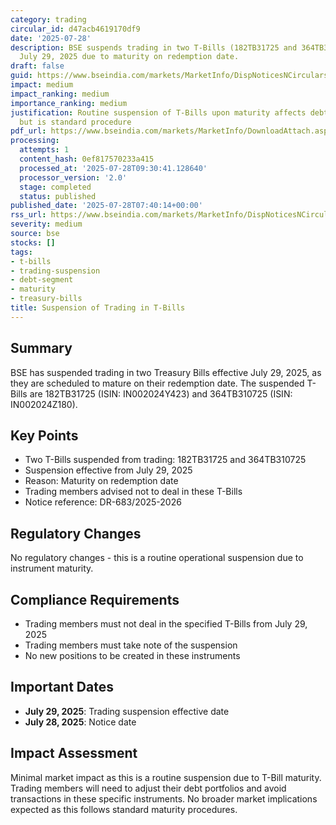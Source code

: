 ```yaml
---
category: trading
circular_id: d47acb4619170df9
date: '2025-07-28'
description: BSE suspends trading in two T-Bills (182TB31725 and 364TB310725) effective
  July 29, 2025 due to maturity on redemption date.
draft: false
guid: https://www.bseindia.com/markets/MarketInfo/DispNoticesNCirculars.aspx?Noticeid={C4ECDAAA-821A-4B84-BB14-3BEE114661BF}&noticeno=20250728-6&dt=07/28/2025&icount=6&totcount=13&flag=0
impact: medium
impact_ranking: medium
importance_ranking: medium
justification: Routine suspension of T-Bills upon maturity affects debt market trading
  but is standard procedure
pdf_url: https://www.bseindia.com/markets/MarketInfo/DownloadAttach.aspx?id=20250728-6&attachedId=
processing:
  attempts: 1
  content_hash: 0ef817570233a415
  processed_at: '2025-07-28T09:30:41.128640'
  processor_version: '2.0'
  stage: completed
  status: published
published_date: '2025-07-28T07:40:14+00:00'
rss_url: https://www.bseindia.com/markets/MarketInfo/DispNoticesNCirculars.aspx?Noticeid={C4ECDAAA-821A-4B84-BB14-3BEE114661BF}&noticeno=20250728-6&dt=07/28/2025&icount=6&totcount=13&flag=0
severity: medium
source: bse
stocks: []
tags:
- t-bills
- trading-suspension
- debt-segment
- maturity
- treasury-bills
title: Suspension of Trading in T-Bills
---
```


## Summary

BSE has suspended trading in two Treasury Bills effective July 29, 2025, as they are scheduled to mature on their redemption date. The suspended T-Bills are 182TB31725 (ISIN: IN002024Y423) and 364TB310725 (ISIN: IN002024Z180).

## Key Points

- Two T-Bills suspended from trading: 182TB31725 and 364TB310725
- Suspension effective from July 29, 2025
- Reason: Maturity on redemption date
- Trading members advised not to deal in these T-Bills
- Notice reference: DR-683/2025-2026

## Regulatory Changes

No regulatory changes - this is a routine operational suspension due to instrument maturity.

## Compliance Requirements

- Trading members must not deal in the specified T-Bills from July 29, 2025
- Trading members must take note of the suspension
- No new positions to be created in these instruments

## Important Dates

- **July 29, 2025**: Trading suspension effective date
- **July 28, 2025**: Notice date

## Impact Assessment

Minimal market impact as this is a routine suspension due to T-Bill maturity. Trading members will need to adjust their debt portfolios and avoid transactions in these specific instruments. No broader market implications expected as this follows standard maturity procedures.